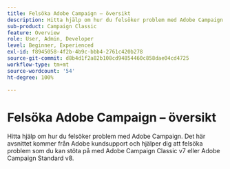 ```yaml
---
title: Felsöka Adobe Campaign – översikt
description: Hitta hjälp om hur du felsöker problem med Adobe Campaign.
sub-product: Campaign Classic
feature: Overview
role: User, Admin, Developer
level: Beginner, Experienced
exl-id: f8945058-4f2b-4b9c-bbb4-2761c420b278
source-git-commit: d8b4d1f2a82b108cd94854460c858dae04cd4725
workflow-type: tm+mt
source-wordcount: '54'
ht-degree: 100%

---
```


# Felsöka Adobe Campaign – översikt

Hitta hjälp om hur du felsöker problem med Adobe Campaign. Det här avsnittet kommer från Adobe kundsupport och hjälper dig att felsöka problem som du kan stöta på med Adobe Campaign Classic v7 eller Adobe Campaign Standard v8.
